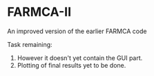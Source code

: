 # FARMCA-II
An improved version of the earlier FARMCA code 

Task remaining:
1) However it doesn't yet contain the GUI part. 
2) Plotting of final results yet to be done.
